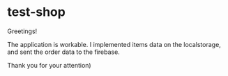 # test-shop

Greetings!

The application is workable.
I implemented items data on the localstorage, and sent the order data to the firebase.

Thank you for your attention)
